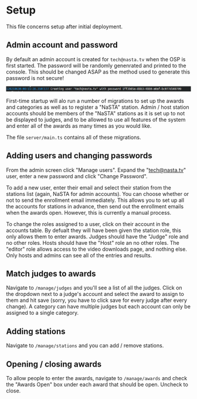 # Setup

This file concerns setup after initial deployment.

## Admin account and password

By default an admin account is created for `tech@nasta.tv` when the OSP is first started. The password will be randomly genenrated and printed to the console. This should be changed ASAP as the method used to generate this password is not secure!

![Randomly generated password on first startup](./Startup_Password.png)

First-time startup will alo run a number of migrations to set up the awards and categories as well as to register a "NaSTA" station. Admin / host station accounts should be members of the "NaSTA" stations as it is set up to not be displayed to judges, and to be allowed to use all features of the system and enter all of the awards as many times as you would like.

The file `server/main.ts` contains all of these migrations.

## Adding users and changing passwords

From the admin screen click "Manage users". Expand the "tech@nasta.tv" user, enter a new password and click "Change Password".

To add a new user, enter their email and select their station from the stations list (again, NaSTA for admin accounts). You can choose whether or not to send the enrollment email immediately. This allows you to set up all the accounts for stations in advance, then send out the enrollment emails when the awards open. However, this is currently a manual process.

To change the roles assigned to a user, click on their account in the accounts table. By defualt they will have been given the station role, this only allows them to enter awards. Judges should have the "Judge" role and no other roles. Hosts should have the "Host" role an no other roles. The "editor" role allows access to the video downloads page, and nothing else. Only hosts and admins can see all of the entries and results.

## Match judges to awards

Navigate to `/manage/judges` and you'll see a list of all the judges. Click on the dropdown next to a judge's account and select the award to assign to them and hit save (sorry, you have to click save for every judge after every change). A category can have multiple judges but each account can only be assigned to a single category.

## Adding stations

Navigate to `/manage/stations` and you can add / remove stations.

## Opening / closing awards

To allow people to enter the awards, navigate to `/manage/awards` and check the "Awards Open" box under each award that should be open. Uncheck to close.
